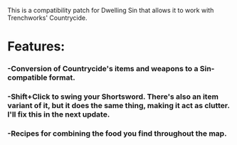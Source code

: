This is a compatibility patch for Dwelling Sin that allows it to work with Trenchworks' Countrycide.

# Features:
### -Conversion of Countrycide's items and weapons to a Sin-compatible format.
### -Shift+Click to swing your Shortsword. There's also an item variant of it, but it does the same thing, making it act as clutter. I'll fix this in the next update.
### -Recipes for combining the food you find throughout the map.
